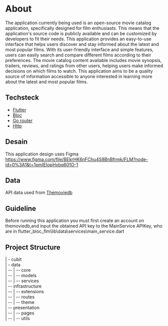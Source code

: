 # About

The application currently being used is an open-source movie catalog application, specifically designed for film enthusiasts. This means that the application's source code is publicly available and can be customized by developers to fit their needs. This application provides an easy-to-use interface that helps users discover and stay informed about the latest and most popular films. With its user-friendly interface and simple features, users can easily search and compare different films according to their preferences. The movie catalog content available includes movie synopsis, trailers, reviews, and ratings from other users, helping users make informed decisions on which films to watch. This application aims to be a quality source of information accessible to anyone interested in learning more about the latest and most popular films.

## Techsteck
- [Flutter](https://flutter.dev/)
- [Bloc](https://pub.dev/packages/flutter_bloc)
- [Go router](https://pub.dev/packages/go_router)
- [Http](https://pub.dev/packages/http)


## Desain
This application design uses Figma <br>
https://www.figma.com/file/BEkrHK6nFChu4S8BnBfrmk/FLM?node-id=0%3A1&t=1pmIEIopHxbq601O-1

## Data
API data used from [Themoviedb](themoviedb.org)

## Guideline
Before running this application you must first create an account on themoviedb,and input the obtained API key to the MainService APIKey, who are in flutter_bloc_flm\lib\data\services\main_service.dart

## Project Structure
| - cubit <br>
| - data <br>
| -- | --  core <br>
| -- | --  models <br>
| -- | --  services <br>
| -- infrastructure <br>
| -- | -- extensions <br>
| -- | -- routes <br>
| -- | -- theme <br>
| -- presentation <br>
| -- | -- pages <br>
| -- | -- utils <br>

